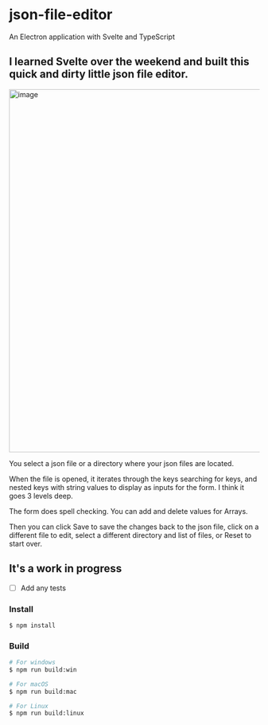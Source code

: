 # json-file-editor

An Electron application with Svelte and TypeScript

## I learned Svelte over the weekend and built this quick and dirty little json file editor.

<img width="952" height="729" alt="image" src="https://github.com/user-attachments/assets/83424b2d-accf-4887-a1e2-1da1ae28ee9a" />

You select a json file or a directory where your json files are located.

When the file is opened, it iterates through the keys searching for keys, and nested keys with string values to display as inputs for the form. I think it goes 3 levels deep.

The form does spell checking. You can add and delete values for Arrays.

Then you can click Save to save the changes back to the json file, click on a different file to edit, select a different directory and list of files, or Reset to start over.

## It's a work in progress

- [ ] Add any tests

### Install

```bash
$ npm install
```

### Build

```bash
# For windows
$ npm run build:win

# For macOS
$ npm run build:mac

# For Linux
$ npm run build:linux
```
